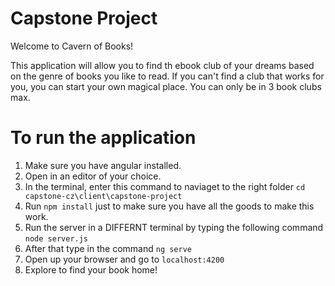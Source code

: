 # Capstone Project

Welcome to Cavern of Books!

This application will allow you to find th ebook club of your dreams based on the genre of books you like to read. If you can't find a club that works for you, you can start your own magical place. You can only be in 3 book clubs max.

# To run the application

1. Make sure you have angular installed.
2. Open in an editor of your choice.
3. In the terminal, enter this command to naviaget to the right folder `cd capstone-cz\client\capstone-project`
4. Run `npm install` just to make sure you have all the goods to make this work.
5. Run the server in a DIFFERNT terminal by typing the following command `node server.js`
6. After that type in the command `ng serve`
7. Open up your browser and go to `localhost:4200`
8. Explore to find your book home!

